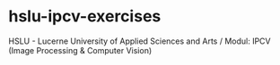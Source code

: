 # hslu-ipcv-exercises
HSLU - Lucerne University of Applied Sciences and Arts / Modul: IPCV (Image Processing &amp; Computer Vision)
